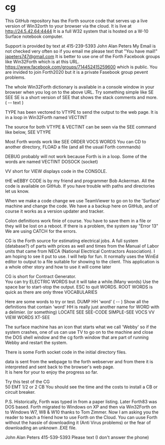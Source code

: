 # cg
This GitHub repository has the Forth source code that serves up a live version of Win32orth to your browser via the cloud.
It is live at http://24.5.42.64:4444  It is a full W32 system that is hosted on a W-10 Surface notebook computer.  

Support is provided by text at 415-239-5393 John Alan Peters
My Email is not checked very often so if you email me please text that "You have mail!" japeters747@gmail.com
It is better to use one of the Forth Facebook groups like Win32Forth which is at this URL.
https://www.facebook.com/groups/714452415259600 which is public.
You are invided to join Forth2020 but it is a private Fasebook group pevent problems.

The whole Win32Forth dictionary is available in a console window in your browser when you log on to the above URL.
Try something simple like SE SEE  SE is a short version of SEE that shows the stack comments and more. ( -- text )

TYPE has been vectored to VTYPE to send the output to the web page. It is in a loop in Win32Forth named VECTINT

The source for both VTYPE & VECTINT can be seen via the SEE command like below,
SEE VTYPE

Most Forth words work like SEE <word> ORDER VOCS WORDS 
You can CD to another directory, FLOAD a file (and all the usual Forth commands)
 
DEBUG probably will not work because Forth is in a loop. Some of the words are named VECTINT  DOSOCK  (socket)

VV short for VIEW displays code in the CONSOLE.

tHE wEBBY CODE is by my friend and programmer Bob Ackerman.
All the code is available on GitHub. If you have trouble with paths and directories let us know.

When we make a code change we use TeamViewer to go on to the 'Surface' machine and change the code.
We have a a backup here on GitHub, and of course it works as a version updater and tracker.

Colon definitions work finie of course. You have to save them in a file or they will be lost on a reboot.
If there is a problem, the system say "Error 13" We are using CATCH for the errors.

CG is the Forth source for estimating electrical jobs. A full system (database?) of parts with prices as well and times from the Manual of Labor units that came from NECA (National Electrical Contractors Association). I am hoping to see it put to use.  I will help for fun. It normally uses the WinEd editor to output to a file suitable for showing to the client.  This application is a whole other story and how to use it will come later

CG is short for Contract Generator. <br> 
You can try ELECTRIC WORDS but it will take a while.(Many words)  Use the space bar to start-stop the output. ESC to quit WORDS.
ROOT WORDS is quick as there are only three VOCABULARIES 

Here are some words to try or test. 
DUMP
HH 'word' ( -- )  Show all the definitions that contain 'word'  HH is really just another name for WORD with a delimier. (or something)
LOCATE
SEE
SEE-CODE
SIMPLE-SEE
VOCS
VV
VIEW
WORDS
XT-SEE

The surface machine has an icon that starts what we call 'Webby' so if the system crashes, one of us can use TV to go on to the
machine and close the DOS shell window and the cg forth window that are part of running Webby and restart the system.

There is some Forth socket code in the initial directory files.

data is sent from the webpage to the forth webserver and from there it is interpreted and sent  back to the browser's web page.  
It is here for your to enjoy the progress so far.

Try this test of the CG  
 50 EMT 1/2
 or
 2 CB
 You should see the time and the costs to install a CB or circuit breaker.
 
P.S. Historically, Forth was typed in from a paper listing. Later Forth83 was DOS based. Forth migrated to Windows on XP and then via Win32Forth on to Windows W7, W8 & W10  thanks to Tom Zimmer. Now I am asking you the reader to teach a friend how to use Forth on the Cloud. You can uuse Forth without the hassle of downloading it (Anti Virus problems) or the fear of downloading an unknown .EXE file.
 
 John Alan Peters
 415-539-5393 Please text (I don't answer the phone)
